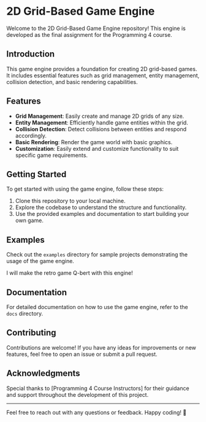 # 2D Grid-Based Game Engine

Welcome to the 2D Grid-Based Game Engine repository! This engine is developed as the final assignment for the Programming 4 course. 

## Introduction

This game engine provides a foundation for creating 2D grid-based games. It includes essential features such as grid management, entity management, collision detection, and basic rendering capabilities.

## Features

- **Grid Management**: Easily create and manage 2D grids of any size.
- **Entity Management**: Efficiently handle game entities within the grid.
- **Collision Detection**: Detect collisions between entities and respond accordingly.
- **Basic Rendering**: Render the game world with basic graphics.
- **Customization**: Easily extend and customize functionality to suit specific game requirements.

## Getting Started

To get started with using the game engine, follow these steps:

1. Clone this repository to your local machine.
2. Explore the codebase to understand the structure and functionality.
3. Use the provided examples and documentation to start building your own game.

## Examples

Check out the `examples` directory for sample projects demonstrating the usage of the game engine.

I will make the retro game Q-bert with this engine!

## Documentation

For detailed documentation on how to use the game engine, refer to the `docs` directory.

## Contributing

Contributions are welcome! If you have any ideas for improvements or new features, feel free to open an issue or submit a pull request.

## Acknowledgments

Special thanks to [Programming 4 Course Instructors] for their guidance and support throughout the development of this project.

---

Feel free to reach out with any questions or feedback. Happy coding! 🚀
